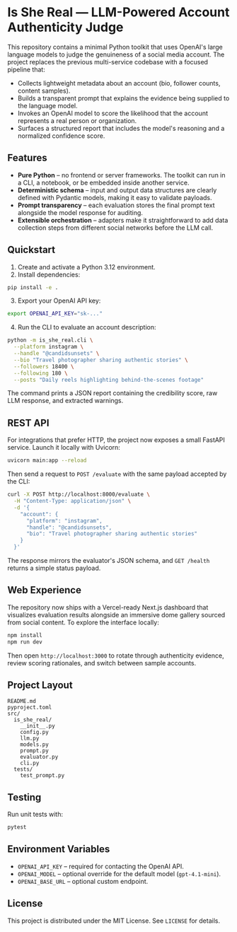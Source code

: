 # Is She Real — LLM-Powered Account Authenticity Judge

This repository contains a minimal Python toolkit that uses OpenAI's large language models to judge the genuineness of a social media account. The project replaces the previous multi-service codebase with a focused pipeline that:

* Collects lightweight metadata about an account (bio, follower counts, content samples).
* Builds a transparent prompt that explains the evidence being supplied to the language model.
* Invokes an OpenAI model to score the likelihood that the account represents a real person or organization.
* Surfaces a structured report that includes the model's reasoning and a normalized confidence score.

## Features

* **Pure Python** – no frontend or server frameworks. The toolkit can run in a CLI, a notebook, or be embedded inside another service.
* **Deterministic schema** – input and output data structures are clearly defined with Pydantic models, making it easy to validate payloads.
* **Prompt transparency** – each evaluation stores the final prompt text alongside the model response for auditing.
* **Extensible orchestration** – adapters make it straightforward to add data collection steps from different social networks before the LLM call.

## Quickstart

1. Create and activate a Python 3.12 environment.
2. Install dependencies:

```bash
pip install -e .
```

3. Export your OpenAI API key:

```bash
export OPENAI_API_KEY="sk-..."
```

4. Run the CLI to evaluate an account description:

```bash
python -m is_she_real.cli \
  --platform instagram \
  --handle "@candidsunsets" \
  --bio "Travel photographer sharing authentic stories" \
  --followers 18400 \
  --following 180 \
  --posts "Daily reels highlighting behind-the-scenes footage"
```

The command prints a JSON report containing the credibility score, raw LLM response, and extracted warnings.

## REST API

For integrations that prefer HTTP, the project now exposes a small FastAPI service. Launch it locally with Uvicorn:

```bash
uvicorn main:app --reload
```

Then send a request to `POST /evaluate` with the same payload accepted by the CLI:

```bash
curl -X POST http://localhost:8000/evaluate \
  -H "Content-Type: application/json" \
  -d '{
    "account": {
      "platform": "instagram",
      "handle": "@candidsunsets",
      "bio": "Travel photographer sharing authentic stories"
    }
  }'
```

The response mirrors the evaluator's JSON schema, and `GET /health` returns a simple status payload.

## Web Experience

The repository now ships with a Vercel-ready Next.js dashboard that visualizes evaluation results alongside an immersive dome
gallery sourced from social content. To explore the interface locally:

```bash
npm install
npm run dev
```

Then open `http://localhost:3000` to rotate through authenticity evidence, review scoring rationales, and switch between sample
accounts.

## Project Layout

```
README.md
pyproject.toml
src/
  is_she_real/
    __init__.py
    config.py
    llm.py
    models.py
    prompt.py
    evaluator.py
    cli.py
  tests/
    test_prompt.py
```

## Testing

Run unit tests with:

```bash
pytest
```

## Environment Variables

* `OPENAI_API_KEY` – required for contacting the OpenAI API.
* `OPENAI_MODEL` – optional override for the default model (`gpt-4.1-mini`).
* `OPENAI_BASE_URL` – optional custom endpoint.

## License

This project is distributed under the MIT License. See `LICENSE` for details.
